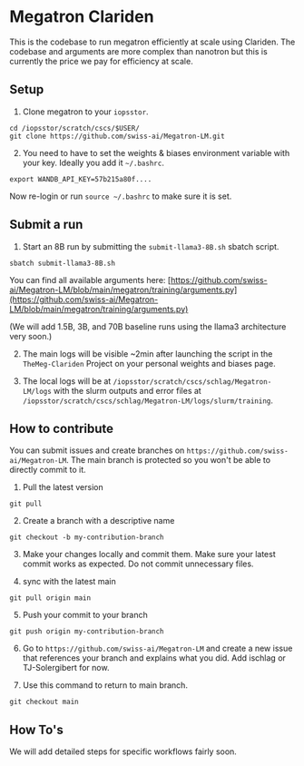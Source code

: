 # Megatron Clariden 

This is the codebase to run megatron efficiently at scale using Clariden. The codebase and arguments are more complex than nanotron but this is currently the price we pay for efficiency at scale. 

## Setup

1. Clone megatron to your `iopsstor`.
  ```
  cd /iopsstor/scratch/cscs/$USER/
  git clone https://github.com/swiss-ai/Megatron-LM.git
  ```

2. You need to have to set the weights & biases environment variable with your key. Ideally you add it `~/.bashrc`.
  ```
  export WANDB_API_KEY=57b215a80f....
  ```
  Now re-login or run `source ~/.bashrc` to make sure it is set. 

## Submit a run

1. Start an 8B run by submitting the `submit-llama3-8B.sh` sbatch script. 
  ```
  sbatch submit-llama3-8B.sh
  ```

  You can find all available arguments here: [https://github.com/swiss-ai/Megatron-LM/blob/main/megatron/training/arguments.py](https://github.com/swiss-ai/Megatron-LM/blob/main/megatron/training/arguments.py)

  (We will add 1.5B, 3B, and 70B baseline runs using the llama3 architecture very soon.)

2. The main logs will be visible ~2min after launching the script in the `TheMeg-Clariden` Project on your personal weights and biases page.

3. The local logs will be at `/iopsstor/scratch/cscs/schlag/Megatron-LM/logs` with the slurm outputs and error files at `/iopsstor/scratch/cscs/schlag/Megatron-LM/logs/slurm/training`.

## How to contribute

You can submit issues and create branches on `https://github.com/swiss-ai/Megatron-LM`. The main branch is protected so you won't be able to directly commit to it.

1. Pull the latest version
  ```
  git pull
  ```

2. Create a branch with a descriptive name
  ```
  git checkout -b my-contribution-branch
  ```

3. Make your changes locally and commit them. Make sure your latest commit works as expected. Do not commit unnecessary files. 

4. sync with the latest main
  ```
  git pull origin main
  ```

5. Push your commit to your branch
```
git push origin my-contribution-branch
```

6. Go to `https://github.com/swiss-ai/Megatron-LM` and create a new issue that references your branch and explains what you did. Add ischlag or TJ-Solergibert for now. 

7. Use this command to return to main branch.
  ```
  git checkout main
  ```

## How To's

We will add detailed steps for specific workflows fairly soon.
